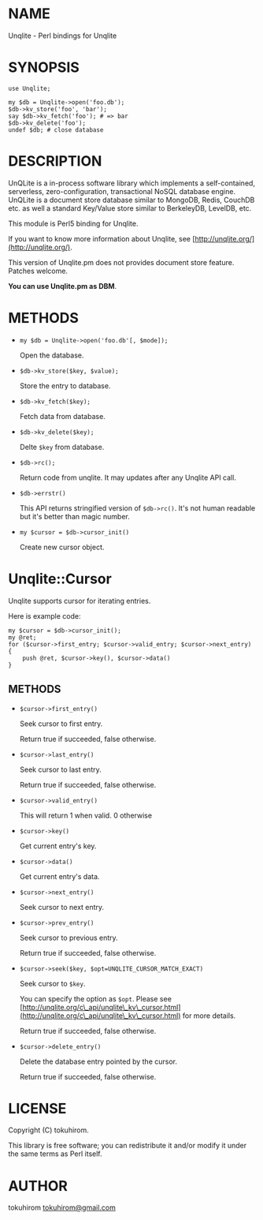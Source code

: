 # NAME

Unqlite - Perl bindings for Unqlite

# SYNOPSIS

    use Unqlite;

    my $db = Unqlite->open('foo.db');
    $db->kv_store('foo', 'bar');
    say $db->kv_fetch('foo'); # => bar
    $db->kv_delete('foo');
    undef $db; # close database

# DESCRIPTION

UnQLite is a in-process software library which implements a self-contained, serverless, zero-configuration, transactional NoSQL database engine. UnQLite is a document store database similar to MongoDB, Redis, CouchDB etc. as well a standard Key/Value store similar to BerkeleyDB, LevelDB, etc.  

This module is Perl5 binding for Unqlite.

If you want to know more information about Unqlite, see [http://unqlite.org/](http://unqlite.org/).

This version of Unqlite.pm does not provides document store feature. Patches welcome.

__You can use Unqlite.pm as DBM__.

# METHODS

- `my $db = Unqlite->open('foo.db'[, $mode]);`

    Open the database.

- `$db->kv_store($key, $value);`

    Store the entry to database.

- `$db->kv_fetch($key);`

    Fetch data from database.

- `$db->kv_delete($key);`

    Delte ` $key ` from database.

- `$db->rc();`

    Return code from unqlite. It may updates after any Unqlite API call.

- `$db->errstr()`

    This API returns stringified version of `$db->rc()`. It's not human readable but it's better than magic number.

- `my $cursor = $db->cursor_init()`

    Create new cursor object.

# Unqlite::Cursor

Unqlite supports cursor for iterating entries.

Here is example code:

    my $cursor = $db->cursor_init();
    my @ret;
    for ($cursor->first_entry; $cursor->valid_entry; $cursor->next_entry) {
        push @ret, $cursor->key(), $cursor->data()
    }

## METHODS

- `$cursor->first_entry()`

    Seek cursor to first entry.

    Return true if succeeded, false otherwise.

- `$cursor->last_entry()`

    Seek cursor to last entry.

    Return true if succeeded, false otherwise.

- `$cursor->valid_entry()`

    This will return 1 when valid. 0 otherwise

- `$cursor->key()`

    Get current entry's key.

- `$cursor->data()`

    Get current entry's data.

- `$cursor->next_entry()`

    Seek cursor to next entry.

- `$cursor->prev_entry()`

    Seek cursor to previous entry.

    Return true if succeeded, false otherwise.

- `$cursor->seek($key, $opt=UNQLITE_CURSOR_MATCH_EXACT)`

    Seek cursor to ` $key `.

    You can specify the option as ` $opt `. Please see [http://unqlite.org/c\_api/unqlite\_kv\_cursor.html](http://unqlite.org/c\_api/unqlite\_kv\_cursor.html) for more details.

    Return true if succeeded, false otherwise.

- `$cursor->delete_entry()`

    Delete the database entry pointed by the cursor.

    Return true if succeeded, false otherwise.

# LICENSE

Copyright (C) tokuhirom.

This library is free software; you can redistribute it and/or modify
it under the same terms as Perl itself.

# AUTHOR

tokuhirom <tokuhirom@gmail.com>
